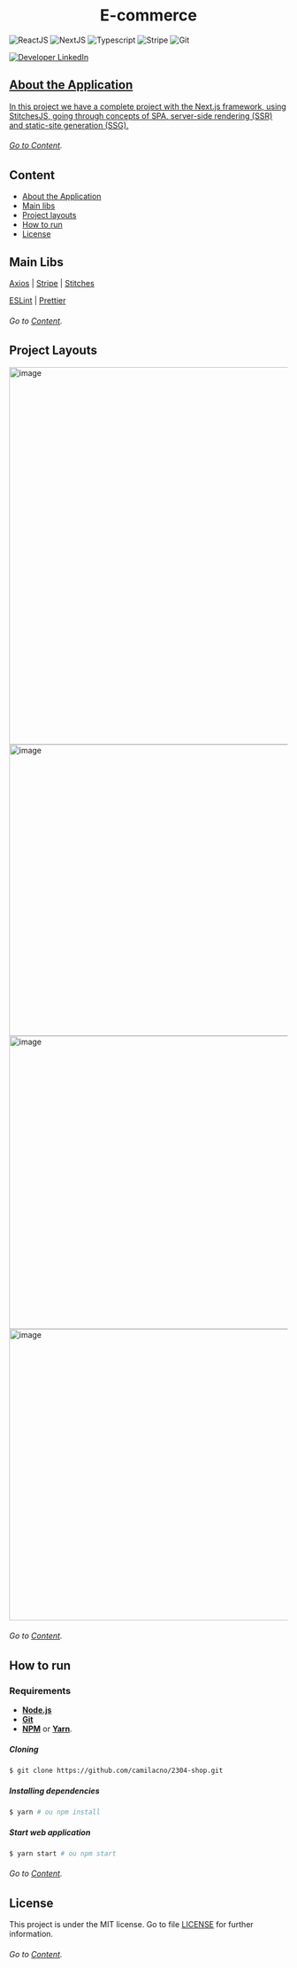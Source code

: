 
<h1 align="center">  
E-commerce
</h1>

<p align="left">

<img alt="ReactJS" src="https://img.shields.io/badge/reactJS-6cf?logo=react&logoColor=white&labelColor=007ACC">  
<img alt="NextJS" src="https://img.shields.io/badge/nextJS-000?">  
  <img alt="Typescript" src="https://img.shields.io/badge/typescript-informational?labelColor=blue&logo=typescript&logoColor=white"> 
    <img alt="Stripe" src="https://img.shields.io/badge/stripe-blueviolet?labelColor=white&logo=stripe&logoColor=violet"> 
  <img alt="Git" 
src="https://img.shields.io/badge/git-grey?labelColor=gray&logo=git&logoColor=white"> 
</p>

<p>
  <a href="https://www.linkedin.com/in/camilacno" target="_blank"> 
  </p>
<p>
    <img src="https://img.shields.io/badge/-camilacno-007ACC?logo=linkedin&logoColor=white&labelColor=007ACC" alt="Developer LinkedIn" />
</p>


## About the Application

In this project we have a complete project with the Next.js framework, using StitchesJS, going through concepts of SPA, server-side rendering (SSR) and static-site generation (SSG).

###### *Go to <a href="#content">Content</a>*.

## Content

 - <a href="#about-the-application">About the Application</a>
 - <a href="#main-libs">Main libs</a>
 - <a href="#project-layouts">Project layouts</a>
 - <a href="#how-to-run">How to run</a>
 - <a href="#license">License</a>
  
## Main Libs

[Axios](https://axios-http.com/) | [Stripe](https://stripe.com/br) | [Stitches](https://stitches.dev/) 

[ESLint](https://eslint.org/) | [Prettier](https://prettier.io/)
	
###### *Go to <a href="#content">Content</a>*.

## Project Layouts


<img width="681" alt="image" src="https://user-images.githubusercontent.com/47459889/205514581-2b76481b-f443-4199-96c2-1ad755d3c975.png">

<img width="526" alt="image" src="https://user-images.githubusercontent.com/47459889/205514618-6f660c67-0585-479d-9838-0d5381195a40.png">

<img width="529" alt="image" src="https://user-images.githubusercontent.com/47459889/205514634-79dee6ee-75b7-4bad-8703-7370d75f237e.png">

<img width="526" alt="image" src="https://user-images.githubusercontent.com/47459889/205514647-415e26fa-ab27-45a1-90f5-0e9acf77775c.png">

###### *Go to <a href="#content">Content</a>*.

## How to run

### Requirements
- **[Node.js](https://nodejs.org/en/)**  
- **[Git](https://git-scm.com/)**  
- **[NPM](https://www.npmjs.com/)**  or  **[Yarn](https://yarnpkg.com/)**.

##### Cloning
```bash
$ git clone https://github.com/camilacno/2304-shop.git
```
 ##### Installing dependencies
   ```bash
$ yarn # ou npm install
```
  
 ##### Start web application
 ```bash
$ yarn start # ou npm start
```

###### *Go to <a href="#content">Content</a>*.

## License

This project is under the MIT license. Go to file  [LICENSE](https://github.com/camilacno/2304-shop/blob/main/LICENSE)  for further information.
###### *Go to <a href="#content">Content</a>*.
